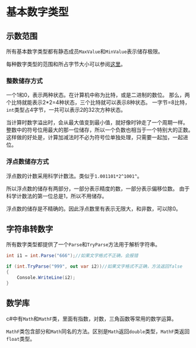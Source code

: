 ﻿# 基本数字类型
  
## 示数范围

所有基本数字类型都有静态成员`MaxValue`和`MinValue`表示储存极限。

每种数字类型的范围和所占字节大小可以参阅[这里](https://learn.microsoft.com/zh-cn/dotnet/standard/numerics)。

### 整数储存方式

一个1和0，表示两种状态。在计算机中称为比特，或是二进制的数位。
那么，两个比特就能表示2*2=4种状态，三个比特就可以表示8种状态。
一字节=8比特，`int`类型占4字节，一共可以表示2的32次方种状态。

当计算时数字溢出时，会从最大值变到最小值，就好像时钟走了一个周期一样。
整数中的符号位用最大的那一位储存，所以一个负数也相当于一个特别大的正数。
这样做的好处是，计算加减法时不必为符号位单独处理，只需要一起加，一起进位。

### 浮点数储存方式

浮点数的计数采用科学计数法。类似于`1.001101*2^1001^`。

所以浮点数的储存有两部分，一部分表示精度的数，一部分表示偏移位数。
由于科学计数法的第一位总是1，所以不用储存。

浮点数的储存是不精确的。因此浮点数里有表示无限大，和非数，可以除0。

## 字符串转数字

所有数字类型都提供了一个`Parse`和`TryParse`方法用于解析字符串。

```csharp
int i1 = int.Parse("666");//如果文字格式不正确，会报错

if (int.TryParse("999", out var i2))//如果文字格式不正确，方法返回false
{
	Console.WriteLine(i2);
}
```

## 数学库

c#中有`Math`和`MathF`类，里面有指数，对数，三角函数等常用的数学运算。

`MathF`类包含部分和`Math`同名的方法。区别是`Math`返回`double`类型，`MathF`类返回`float`类型。